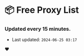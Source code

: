 # :package: Free Proxy List
### Updated every 15 minutes.

- Last updated: `2024-06-25 03:17`

:heart:
